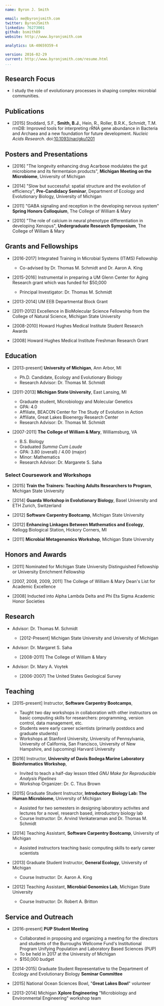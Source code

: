 ```yaml
---
name: Byron J. Smith

email: me@byronjsmith.com
twitter: ByronJSmith
linkedin: 76273001
github: bsmith89
website: http://www.byronjsmith.com

analytics: UA-40659359-4

version: 2016-02-29
current: http://www.byronjsmith.com/resume.html
...
```


## Research Focus ##

-   I study the role of evolutionary processes in shaping complex microbial
    communities.

## Publications ##

-   [2015]
    Stoddard, S.F., **Smith, B.J.**, Hein, R., Roller, B.R.K., Schmidt, T.M.
    rrnDB: Improved tools for interpreting rRNA gene abundance in Bacteria and
    Archaea and a new foundation for future development.
    _Nucleic Acids Research_.
    doi:[10.1093/nar/gku1201](http://dx.doi.org/10.1093/nar/gku1201)

## Posters and Presentations ##

-   [2016] "The longevity enhancing drug Acarbose modulates
    the gut microbiome and its fermentaion products", **Michigan Meeting
    on the Microbiome**, University of Michigan

-   [2014] "Slow but successful: spatial structure and the evolution of
    efficiency", **Pre-Candidacy Seminar**, Department of Ecology and
    Evolutionary Biology, University of Michigan

-   [2011] "GABA signaling and reception in the developing nervous system"
    **Spring Honors Colloquium**, The College of William \& Mary

-   [2010] "The role of calcium in neural phenotype differentiation in
    developing Xenopus", **Undergraduate Research Symposium**, The College of
    William \& Mary

## Grants and Fellowships ##

-   [2016-2017] Integrated Training in Microbial Systems (ITiMS) Fellowship

    -   Co-advised by Dr. Thomas M. Schmidt and Dr. Aaron A. King

-   [2015-2016] Instrumental in preparing a UM Glenn Center for Aging Research
    grant which was funded for $50,000

    -   Principal Investigator: Dr. Thomas M. Schmidt

-   [2013-2014] UM EEB Departmental Block Grant

-   [2011-2012] Excellence in BioMolecular Science Fellowship from the College
    of Natural Science, Michigan State University

-   [2008-2010] Howard Hughes Medical Institute Student Research Awards

-   [2008] Howard Hughes Medical Institute Freshman Research Grant

## Education ##

-   [2013-present] **University of Michigan**, Ann Arbor, MI
    -   Ph.D. Candidate, Ecology and Evolutionary Biology
    -   Research Advisor: Dr. Thomas M. Schmidt

-   [2011-2013] **Michigan State University**, East Lansing, MI
    -   Graduate student, Microbiology and Molecular Genetics
    -   GPA: 4.0
    -   Affiliate, BEACON Center for The Study of Evolution in Action
    -   Affiliate, Great Lakes Bioenergy Research Center
    -   Research Advisor: Dr. Thomas M. Schmidt

-   [2007-2011] **The College of William \& Mary**, Williamsburg, VA
    -   B.S. Biology
    -   Graduated _Summa Cum Laude_
    -   GPA: 3.80 (overall) / 4.00 (major)
    -   Minor: Mathematics
    -   Research Advisor: Dr. Margarete S. Saha

### Select Coursework and Workshops ###

-   [2015]
    **Train the Trainers: Teaching Adults Researchers to Program**,
    Michigan State University

-   [2014] **Guarda Workshop in Evolutionary Biology**, Basel University and
    ETH Zurich, Switzerland

-   [2012] **Software Carpentry Bootcamp**, Michigan State University

-   [2012] **Enhancing Linkages Between Mathematics and Ecology**,
    Kellogg Biological Station, Hickory Corners, MI

-   [2011] **Microbial Metagenomics Workshop**, Michigan State University

## Honors and Awards ##

-   [2011] Nominated for Michigan State University Distinguished Fellowship or
    University Enrichment Fellowship

-   [2007, 2008, 2009, 2011] The College of William \& Mary
    Dean's List for Academic Excellence

-   [2008] Inducted into Alpha Lambda Delta and Phi Eta Sigma Academic Honor
    Societies

## Research ##

-   Advisor: Dr. Thomas M. Schmidt
    -   [2012-Present] Michigan State University and University of Michigan

-   Advisor: Dr. Margaret S. Saha
    -   [2008-2011] The College of William \& Mary

-   Advisor: Dr. Mary A. Voytek
    -   [2006-2007] The United States Geological Survey

## Teaching ##

-   [2015-present] Instructor,
    **Software Carpentry Bootcamps**,
    -   Taught two day workshops in collaboration with other instructors on
        basic computing skills for researchers: programming, version control,
        data management, etc.
    -   Students were early career scientists (primarily postdocs and graduate
        students)
    -   Workshops at Stanford University, University of Pennsylvania,
        University of California, San Francisco,
        University of New Hampshire,
        and (upcoming) Harvard University

-   [2016] Instructor,
    **University of Davis Bodega Marine Laboratory Bioinformatics Workshop**,
    -   Invited to teach a half-day lesson titled
        _GNU Make for Reproducible Analysis Pipelines_
    -   Workshop Organizer: Dr. C. Titus Brown

-   [2015] Graduate Student Instructor,
    **Introductory Biology Lab: The Human Microbiome**,
    University of Michigan
    -   Assisted for two semesters in designing laboratory activites and
        lectures for a novel, research based, introductory biology lab
    -   Course Instructor: Dr. Arvind Venkateraman and Dr. Thomas M. Schmidt

-   [2014] Teaching Assistant, **Software Carpentry Bootcamp**,
    University of Michigan
    -   Assisted instructors teaching basic computing skills to
        early career scientists

-   [2013] Graduate Student Instructor, **General Ecology**,
    University of Michigan
    -   Course Instructor: Dr. Aaron A. King

-   [2012] Teaching Assistant, **Microbial Genomics Lab**,
    Michigan State University
    -   Course Instructor: Dr. Robert A. Britton

## Service and Outreach ##

-   [2016-present] **PUP Student Meeting**
    -   Collaborated in proposing and organizing a meeting for the directors
        and students of the Burroughs Wellcome Fund's Institutional Program
        Unifying Population and Laboratory Based Sciences (PUP)
    -   To be held in 2017 at the University of Michigan
    -   $150,000 budget

-   [2014-2015] Graduate Student Representative to the
    Department of Ecology and Evolutionary Biology **Seminar Committee**

-   [2015] National Ocean Sciences Bowl, "**Great Lakes Bowl**" volunteer

-   [2013-2014] Michigan **Xplore Engineering**
    "Microbiology and Environmental Engineering" workshop team

